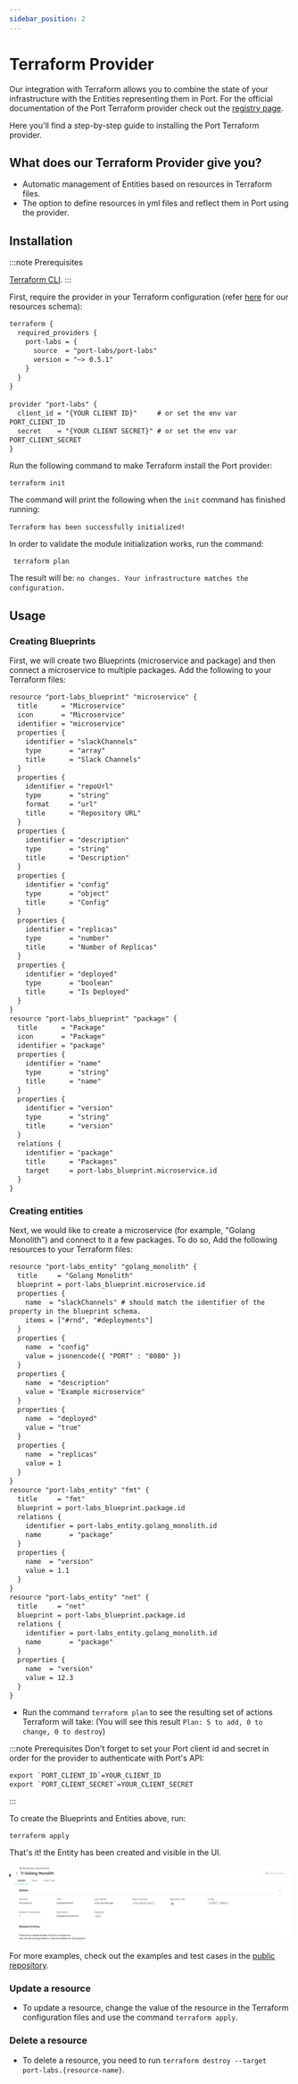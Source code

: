 ```yaml
---
sidebar_position: 2
---
```


# Terraform Provider

Our integration with Terraform allows you to combine the state of your infrastructure with the Entities representing them in Port. For the official documentation of the Port Terraform provider check out the [registry page](https://registry.terraform.io/providers/port-labs/port-labs/).

Here you'll find a step-by-step guide to installing the Port Terraform provider.

## What does our Terraform Provider give you?

- Automatic management of Entities based on resources in Terraform files.
- The option to define resources in yml files and reflect them in Port using the provider.

## Installation

:::note Prerequisites

[Terraform CLI](https://learn.hashicorp.com/tutorials/terraform/install-cli).
:::

First, require the provider in your Terraform configuration (refer [here](https://registry.terraform.io/providers/port-labs/port-labs/latest/docs/resources/entity) for our resources schema):

```hcl
terraform {
  required_providers {
    port-labs = {
      source  = "port-labs/port-labs"
      version = "~> 0.5.1"
    }
  }
}

provider "port-labs" {
  client_id = "{YOUR CLIENT ID}"     # or set the env var PORT_CLIENT_ID
  secret    = "{YOUR CLIENT SECRET}" # or set the env var PORT_CLIENT_SECRET
}
```

Run the following command to make Terraform install the Port provider:

```shell
terraform init
```

The command will print the following when the `init` command has finished running:

`Terraform has been successfully initialized!`

In order to validate the module initialization works, run the command:

```shell
 terraform plan
```

The result will be: `no changes. Your infrastructure matches the configuration.`

## Usage

### Creating Blueprints

First, we will create two Blueprints (microservice and package) and then connect a microservice to multiple packages. Add the following to your Terraform files:

```hcl
resource "port-labs_blueprint" "microservice" {
  title      = "Microservice"
  icon       = "Microservice"
  identifier = "microservice"
  properties {
    identifier = "slackChannels"
    type       = "array"
    title      = "Slack Channels"
  }
  properties {
    identifier = "repoUrl"
    type       = "string"
    format     = "url"
    title      = "Repository URL"
  }
  properties {
    identifier = "description"
    type       = "string"
    title      = "Description"
  }
  properties {
    identifier = "config"
    type       = "object"
    title      = "Config"
  }
  properties {
    identifier = "replicas"
    type       = "number"
    title      = "Number of Replicas"
  }
  properties {
    identifier = "deployed"
    type       = "boolean"
    title      = "Is Deployed"
  }
}
resource "port-labs_blueprint" "package" {
  title      = "Package"
  icon       = "Package"
  identifier = "package"
  properties {
    identifier = "name"
    type       = "string"
    title      = "name"
  }
  properties {
    identifier = "version"
    type       = "string"
    title      = "version"
  }
  relations {
    identifier = "package"
    title      = "Packages"
    target     = port-labs_blueprint.microservice.id
  }
}
```

### Creating entities

Next, we would like to create a microservice (for example, "Golang Monolith") and connect to it a few packages. To do so, Add the following resources to your Terraform files:

```hcl
resource "port-labs_entity" "golang_monolith" {
  title     = "Golang Monolith"
  blueprint = port-labs_blueprint.microservice.id
  properties {
    name  = "slackChannels" # should match the identifier of the property in the blueprint schema.
    items = ["#rnd", "#deployments"]
  }
  properties {
    name  = "config"
    value = jsonencode({ "PORT" : "8080" })
  }
  properties {
    name  = "description"
    value = "Example microservice"
  }
  properties {
    name  = "deployed"
    value = "true"
  }
  properties {
    name  = "replicas"
    value = 1
  }
}
resource "port-labs_entity" "fmt" {
  title     = "fmt"
  blueprint = port-labs_blueprint.package.id
  relations {
    identifier = port-labs_entity.golang_monolith.id
    name       = "package"
  }
  properties {
    name  = "version"
    value = 1.1
  }
}
resource "port-labs_entity" "net" {
  title     = "net"
  blueprint = port-labs_blueprint.package.id
  relations {
    identifier = port-labs_entity.golang_monolith.id
    name       = "package"
  }
  properties {
    name  = "version"
    value = 12.3
  }
}
```

- Run the command `terraform plan` to see the resulting set of actions Terraform will take: (You will see this result `Plan: 5 to add, 0 to change, 0 to destroy`)

:::note Prerequisites
Don't forget to set your Port client id and secret in order for the provider to authenticate with Port's API:

```shell
export `PORT_CLIENT_ID`=YOUR_CLIENT_ID
export `PORT_CLIENT_SECRET`=YOUR_CLIENT_SECRET
```

:::

To create the Blueprints and Entities above, run:

```shell
terraform apply
```

That's it! the Entity has been created and visible in the UI.

![Entities](../../static/img/integrations/terraform-provider/Entities.png)

For more examples, check out the examples and test cases in the [public repository](https://github.com/port-labs/terraform-provider-port).

### Update a resource

- To update a resource, change the value of the resource in the Terraform configuration files and use the command `terraform apply`.

### Delete a resource

- To delete a resource, you need to run `terraform destroy --target port-labs.{resource-name}`.

